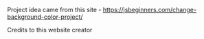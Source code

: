 Project idea came from this site - 
https://jsbeginners.com/change-background-color-project/

Credits to this website creator
